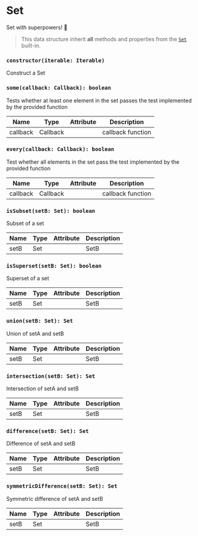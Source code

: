# Set

Set with superpowers! 💪

> This data structure inherit **all** methods and properties from the [`Set`](https://developer.mozilla.org/en-US/docs/Web/JavaScript/Reference/Global_Objects/Set) built-in.

### `constructor(iterable: Iterable)`

Construct a Set

### `some(callback: Callback): boolean`

Tests whether at least one element in the set passes the test implemented by the provided function

| Name     | Type     | Attribute | Description       |
| -------- | -------- | --------- | ----------------- |
| callback | Callback |           | callback function |

### `every(callback: Callback): boolean`

Test whether all elements in the set pass the test implemented by the provided function

| Name     | Type     | Attribute | Description       |
| -------- | -------- | --------- | ----------------- |
| callback | Callback |           | callback function |

### `isSubset(setB: Set): boolean`

Subset of a set

| Name | Type | Attribute | Description |
| ---- | ---- | --------- | ----------- |
| setB | Set  |           | SetB        |

### `isSuperset(setB: Set): boolean`

Superset of a set

| Name | Type | Attribute | Description |
| ---- | ---- | --------- | ----------- |
| setB | Set  |           | SetB        |

### `union(setB: Set): Set`

Union of setA and setB

| Name | Type | Attribute | Description |
| ---- | ---- | --------- | ----------- |
| setB | Set  |           | SetB        |

### `intersection(setB: Set): Set`

Intersection of setA and setB

| Name | Type | Attribute | Description |
| ---- | ---- | --------- | ----------- |
| setB | Set  |           | SetB        |

### `difference(setB: Set): Set`

Difference of setA and setB

| Name | Type | Attribute | Description |
| ---- | ---- | --------- | ----------- |
| setB | Set  |           | SetB        |

### `symmetricDifference(setB: Set): Set`

Symmetric difference of setA and setB

| Name | Type | Attribute | Description |
| ---- | ---- | --------- | ----------- |
| setB | Set  |           | SetB        |

